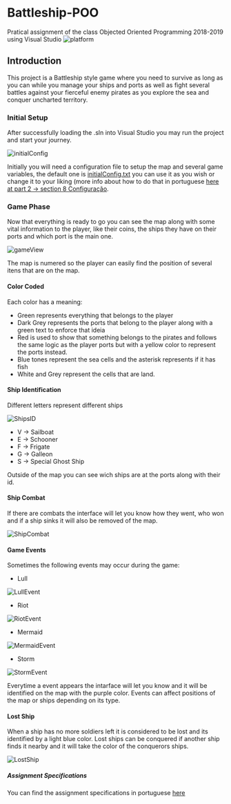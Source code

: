 # Battleship-POO
Pratical assignment of the class Objected Oriented Programming 2018-2019 using Visual Studio ![platform](https://img.shields.io/badge/platform-win--32%20win--64-lightgrey)

## Introduction
This project is a Battleship style game where you need to survive as long as you can while you manage your ships and ports as well as fight several battles against your fierceful enemy pirates as you explore the sea and conquer uncharted territory.

### Initial Setup
After successfully loading the .sln into Visual Studio you may run the project and start your journey.

![initialConfig](https://user-images.githubusercontent.com/33632491/69053575-a05e4880-0a01-11ea-9d3c-ef2fd7a2169f.png)

Initially you will need a configuration file to setup the map and several game variables, the default one is [initialConfig.txt](https://github.com/rmcsilva/Battleship-POO/blob/master/Battleship/initialConfig.txt) you can use it as you wish or change it to your liking (more info about how to do that in portuguese [here at  part 2 -> section 8 Configuração](https://github.com/rmcsilva/Battleship-POO/blob/master/POO%20-%201819%20-%20Enunciado%20trabalho%20pratico%20(moodle).pdf).

### Game Phase
Now that everything is ready to go you can see the map along with some vital information to the player, like their coins, the ships they have on their ports and which port is the main one.

![gameView](https://user-images.githubusercontent.com/33632491/69054488-8e7da500-0a03-11ea-8b20-c3c20078126f.png)

The map is numered so the player can easily find the position of several itens that are on the map.

#### Color Coded
Each color has a meaning:
* Green represents everything that belongs to the player
* Dark Grey represents the ports that belong to the player along with a green text to enforce that ideia
* Red is used to show that something belongs to the pirates and follows the same logic as the player ports but with a yellow color to represent the ports instead.
* Blue tones represent the sea cells and the asterisk represents if it has fish
* White and Grey represent the cells that are land.

#### Ship Identification
Different letters represent different ships

![ShipsID](https://user-images.githubusercontent.com/33632491/69055013-b8839700-0a04-11ea-8f5e-0fb52fc350d6.png)

* V -> Sailboat
* E -> Schooner
* F -> Frigate
* G -> Galleon
* S -> Special Ghost Ship

Outside of the map you can see wich ships are at the ports along with their id.

#### Ship Combat
If there are combats the interface will let you know how they went, who won and if a ship sinks it will also be removed of the map.

![ShipCombat](https://user-images.githubusercontent.com/33632491/69055232-3b0c5680-0a05-11ea-8558-d1502506e57b.png)

#### Game Events
Sometimes the following events may occur during the game:
* Lull

![LullEvent](https://user-images.githubusercontent.com/33632491/69055514-d7365d80-0a05-11ea-8938-5e2e4cb1aee9.png)

* Riot

![RiotEvent](https://user-images.githubusercontent.com/33632491/69055555-f208d200-0a05-11ea-9928-7891111253a5.png)

* Mermaid

![MermaidEvent](https://user-images.githubusercontent.com/33632491/69055591-0a78ec80-0a06-11ea-800a-d486099b00ba.png)

* Storm

![StormEvent](https://user-images.githubusercontent.com/33632491/69055634-254b6100-0a06-11ea-8375-8ca9829a3d4e.png)


Everytime a event appears the intarface will let you know and it will be identified on the map with the purple color.
Events can affect positions of the map or ships depending on its type.

#### Lost Ship
When a ship has no more soldiers left it is considered to be lost and its identified by a light blue color.
Lost ships can be conquered if another ship finds it nearby and it will take the color of the conquerors ships.

![LostShip](https://user-images.githubusercontent.com/33632491/69055822-9b4fc800-0a06-11ea-8314-c0d777e86984.png)

 ##### Assignment Specifications
 You can find the assignment specifications in portuguese [here](https://github.com/rmcsilva/Battleship-POO/blob/master/POO%20-%201819%20-%20Enunciado%20trabalho%20pratico%20(moodle).pdf) 

